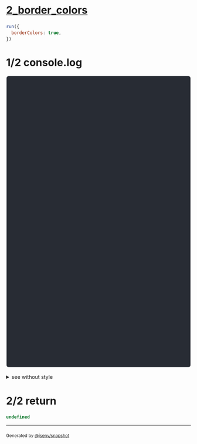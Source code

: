 # [2_border_colors](../../table_3_cells_same_column.test.mjs#L96)

```js
run({
  borderColors: true,
})
```

# 1/2 console.log

![img](console.log.svg)

<details>
  <summary>see without style</summary>

```console
--- none ---
 a 
 b 
 c 
--- left_and_right ---
│ a │
│ b │
│ c │
--- top_and_bottom ---
───
 a 
───
───
 b 
───
───
 c 
───
--- castle ---
╶───┐
  a │
┌───┘
│ b  
└───┐
  c │
╶───┘
--- castle_inverted ---
┌───╴
│ a  
└───┐
  b │
┌───┘
│ c  
└───╴
--- around ---
┌───┐
│ a │
├───┤
│ b │
├───┤
│ c │
└───┘
--- all ---
┌───┐
│ a │
└───┘
┌───┐
│ b │
└───┘
┌───┐
│ c │
└───┘
```

</details>


# 2/2 return

```js
undefined
```

---

<sub>
  Generated by <a href="https://github.com/jsenv/core/tree/main/packages/tooling/snapshot">@jsenv/snapshot</a>
</sub>
